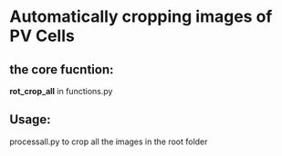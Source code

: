 # Automatically cropping images of PV Cells

## the core fucntion:
**rot_crop_all** in functions.py

## Usage:
processall.py to crop all the images in the root folder 
